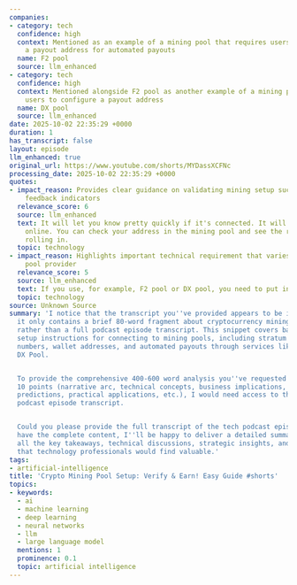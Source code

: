 ```yaml
---
companies:
- category: tech
  confidence: high
  context: Mentioned as an example of a mining pool that requires users to put in
    a payout address for automated payouts
  name: F2 pool
  source: llm_enhanced
- category: tech
  confidence: high
  context: Mentioned alongside F2 pool as another example of a mining pool that requires
    users to configure a payout address
  name: DX pool
  source: llm_enhanced
date: 2025-10-02 22:35:29 +0000
duration: 1
has_transcript: false
layout: episode
llm_enhanced: true
original_url: https://www.youtube.com/shorts/MYDassXCFNc
processing_date: 2025-10-02 22:35:29 +0000
quotes:
- impact_reason: Provides clear guidance on validating mining setup success with immediate
    feedback indicators
  relevance_score: 6
  source: llm_enhanced
  text: It will let you know pretty quickly if it's connected. It will say active
    online. You can check your address in the mining pool and see the rewards start
    rolling in.
  topic: technology
- impact_reason: Highlights important technical requirement that varies by mining
    pool provider
  relevance_score: 5
  source: llm_enhanced
  text: If you use, for example, F2 pool or DX pool, you need to put in a payout address.
  topic: technology
source: Unknown Source
summary: 'I notice that the transcript you''ve provided appears to be incomplete -
  it only contains a brief 80-word fragment about cryptocurrency mining pool configuration
  rather than a full podcast episode transcript. This snippet covers basic technical
  setup instructions for connecting to mining pools, including stratum URLs, port
  numbers, wallet addresses, and automated payouts through services like F2 Pool and
  DX Pool.


  To provide the comprehensive 400-600 word analysis you''ve requested covering all
  10 points (narrative arc, technical concepts, business implications, expert insights,
  predictions, practical applications, etc.), I would need access to the complete
  podcast episode transcript.


  Could you please provide the full transcript of the tech podcast episode? Once I
  have the complete content, I''ll be happy to deliver a detailed summary that captures
  all the key takeaways, technical discussions, strategic insights, and industry implications
  that technology professionals would find valuable.'
tags:
- artificial-intelligence
title: 'Crypto Mining Pool Setup: Verify & Earn! Easy Guide #shorts'
topics:
- keywords:
  - ai
  - machine learning
  - deep learning
  - neural networks
  - llm
  - large language model
  mentions: 1
  prominence: 0.1
  topic: artificial intelligence
---
```


<!-- Episode automatically generated from analysis data -->
<!-- Processing completed: 2025-10-02 22:35:29 UTC -->
